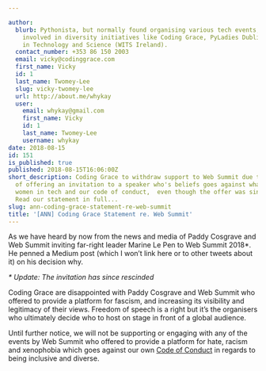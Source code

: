 ```yaml
---

author:
  blurb: Pythonista, but normally found organising various tech events, and now heavily
    involved in diversity initiatives like Coding Grace, PyLadies Dublin, and Women
    in Technology and Science (WITS Ireland).
  contact_number: +353 86 150 2003
  email: vicky@codinggrace.com
  first_name: Vicky
  id: 1
  last_name: Twomey-Lee
  slug: vicky-twomey-lee
  url: http://about.me/whykay
  user:
    email: whykay@gmail.com
    first_name: Vicky
    id: 1
    last_name: Twomey-Lee
    username: whykay
date: 2018-08-15
id: 151
is_published: true
published: 2018-08-15T16:06:00Z
short_description: Coding Grace to withdraw support to Web Summit due to recent news
  of offering an invitation to a speaker who's beliefs goes against what we do representing
  women in tech and our code of conduct,  even though the offer was since rescinded.
  Read our statement in full...
slug: ann-coding-grace-statement-re-web-summit
title: '[ANN] Coding Grace Statement re. Web Summit'
---
```


As we have heard by now from the news and media of Paddy Cosgrave and Web Summit inviting far-right leader Marine Le Pen to Web Summit 2018*. He penned a Medium post (which I won’t link here or to other tweets about it) on his decision why. 

_* Update: The invitation has since rescinded_

Coding Grace are disappointed with Paddy Cosgrave and Web Summit who offered to provide a platform for fascism, and increasing its visibility and legitimacy of their views. Freedom of speech is a right but it’s the organisers who ultimately decide who to host on stage in front of a global audience.

Until further notice, we will not be supporting or engaging with any of the events by Web Summit who offered to provide a platform for hate, racism and xenophobia which goes against our own [Code of Conduct][1] in regards to being inclusive and diverse.


[1]:  http://www.codinggrace.com/codeofconduct
